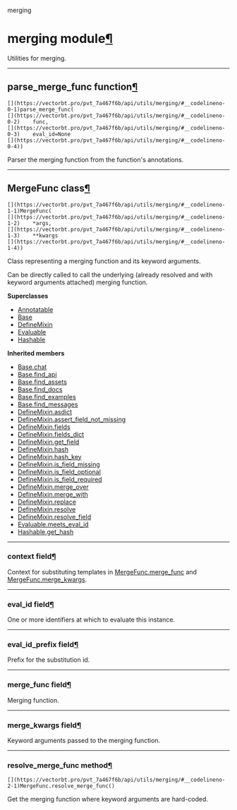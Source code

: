 merging

#  merging module[](https://github.com/polakowo/vectorbt.pro/blob/6e344a8230eaf718593f4570378486ee1d4178f6/vectorbtpro/utils/merging.py "Jump to source")[¶](https://vectorbt.pro/pvt_7a467f6b/api/utils/merging/#vectorbtpro.utils.merging "Permanent link")

Utilities for merging.

* * *

## parse_merge_func function[](https://github.com/polakowo/vectorbt.pro/blob/6e344a8230eaf718593f4570378486ee1d4178f6/vectorbtpro/utils/merging.py#L100-L126 "Jump to source")[¶](https://vectorbt.pro/pvt_7a467f6b/api/utils/merging/#vectorbtpro.utils.merging.parse_merge_func "Permanent link")
    
    
    [](https://vectorbt.pro/pvt_7a467f6b/api/utils/merging/#__codelineno-0-1)parse_merge_func(
    [](https://vectorbt.pro/pvt_7a467f6b/api/utils/merging/#__codelineno-0-2)    func,
    [](https://vectorbt.pro/pvt_7a467f6b/api/utils/merging/#__codelineno-0-3)    eval_id=None
    [](https://vectorbt.pro/pvt_7a467f6b/api/utils/merging/#__codelineno-0-4))
    

Parser the merging function from the function's annotations.

* * *

## MergeFunc class[](https://github.com/polakowo/vectorbt.pro/blob/6e344a8230eaf718593f4570378486ee1d4178f6/vectorbtpro/utils/merging.py#L31-L97 "Jump to source")[¶](https://vectorbt.pro/pvt_7a467f6b/api/utils/merging/#vectorbtpro.utils.merging.MergeFunc "Permanent link")
    
    
    [](https://vectorbt.pro/pvt_7a467f6b/api/utils/merging/#__codelineno-1-1)MergeFunc(
    [](https://vectorbt.pro/pvt_7a467f6b/api/utils/merging/#__codelineno-1-2)    *args,
    [](https://vectorbt.pro/pvt_7a467f6b/api/utils/merging/#__codelineno-1-3)    **kwargs
    [](https://vectorbt.pro/pvt_7a467f6b/api/utils/merging/#__codelineno-1-4))
    

Class representing a merging function and its keyword arguments.

Can be directly called to call the underlying (already resolved and with keyword arguments attached) merging function.

**Superclasses**

  * [Annotatable](https://vectorbt.pro/pvt_7a467f6b/api/utils/annotations/#vectorbtpro.utils.annotations.Annotatable "vectorbtpro.utils.annotations.Annotatable")
  * [Base](https://vectorbt.pro/pvt_7a467f6b/api/utils/base/#vectorbtpro.utils.base.Base "vectorbtpro.utils.base.Base")
  * [DefineMixin](https://vectorbt.pro/pvt_7a467f6b/api/utils/attr_/#vectorbtpro.utils.attr_.DefineMixin "vectorbtpro.utils.attr_.DefineMixin")
  * [Evaluable](https://vectorbt.pro/pvt_7a467f6b/api/utils/eval_/#vectorbtpro.utils.eval_.Evaluable "vectorbtpro.utils.eval_.Evaluable")
  * [Hashable](https://vectorbt.pro/pvt_7a467f6b/api/utils/hashing/#vectorbtpro.utils.hashing.Hashable "vectorbtpro.utils.hashing.Hashable")



**Inherited members**

  * [Base.chat](https://vectorbt.pro/pvt_7a467f6b/api/utils/base/#vectorbtpro.utils.base.Base.chat "vectorbtpro.utils.eval_.Evaluable.chat")
  * [Base.find_api](https://vectorbt.pro/pvt_7a467f6b/api/utils/base/#vectorbtpro.utils.base.Base.find_api "vectorbtpro.utils.eval_.Evaluable.find_api")
  * [Base.find_assets](https://vectorbt.pro/pvt_7a467f6b/api/utils/base/#vectorbtpro.utils.base.Base.find_assets "vectorbtpro.utils.eval_.Evaluable.find_assets")
  * [Base.find_docs](https://vectorbt.pro/pvt_7a467f6b/api/utils/base/#vectorbtpro.utils.base.Base.find_docs "vectorbtpro.utils.eval_.Evaluable.find_docs")
  * [Base.find_examples](https://vectorbt.pro/pvt_7a467f6b/api/utils/base/#vectorbtpro.utils.base.Base.find_examples "vectorbtpro.utils.eval_.Evaluable.find_examples")
  * [Base.find_messages](https://vectorbt.pro/pvt_7a467f6b/api/utils/base/#vectorbtpro.utils.base.Base.find_messages "vectorbtpro.utils.eval_.Evaluable.find_messages")
  * [DefineMixin.asdict](https://vectorbt.pro/pvt_7a467f6b/api/utils/attr_/#vectorbtpro.utils.attr_.DefineMixin.asdict "vectorbtpro.utils.attr_.DefineMixin.asdict")
  * [DefineMixin.assert_field_not_missing](https://vectorbt.pro/pvt_7a467f6b/api/utils/attr_/#vectorbtpro.utils.attr_.DefineMixin.assert_field_not_missing "vectorbtpro.utils.attr_.DefineMixin.assert_field_not_missing")
  * [DefineMixin.fields](https://vectorbt.pro/pvt_7a467f6b/api/utils/attr_/#vectorbtpro.utils.attr_.DefineMixin.fields "vectorbtpro.utils.attr_.DefineMixin.fields")
  * [DefineMixin.fields_dict](https://vectorbt.pro/pvt_7a467f6b/api/utils/attr_/#vectorbtpro.utils.attr_.DefineMixin.fields_dict "vectorbtpro.utils.attr_.DefineMixin.fields_dict")
  * [DefineMixin.get_field](https://vectorbt.pro/pvt_7a467f6b/api/utils/attr_/#vectorbtpro.utils.attr_.DefineMixin.get_field "vectorbtpro.utils.attr_.DefineMixin.get_field")
  * [DefineMixin.hash](https://vectorbt.pro/pvt_7a467f6b/api/utils/hashing/#vectorbtpro.utils.hashing.Hashable.hash "vectorbtpro.utils.attr_.DefineMixin.hash")
  * [DefineMixin.hash_key](https://vectorbt.pro/pvt_7a467f6b/api/utils/hashing/#vectorbtpro.utils.hashing.Hashable.hash_key "vectorbtpro.utils.attr_.DefineMixin.hash_key")
  * [DefineMixin.is_field_missing](https://vectorbt.pro/pvt_7a467f6b/api/utils/attr_/#vectorbtpro.utils.attr_.DefineMixin.is_field_missing "vectorbtpro.utils.attr_.DefineMixin.is_field_missing")
  * [DefineMixin.is_field_optional](https://vectorbt.pro/pvt_7a467f6b/api/utils/attr_/#vectorbtpro.utils.attr_.DefineMixin.is_field_optional "vectorbtpro.utils.attr_.DefineMixin.is_field_optional")
  * [DefineMixin.is_field_required](https://vectorbt.pro/pvt_7a467f6b/api/utils/attr_/#vectorbtpro.utils.attr_.DefineMixin.is_field_required "vectorbtpro.utils.attr_.DefineMixin.is_field_required")
  * [DefineMixin.merge_over](https://vectorbt.pro/pvt_7a467f6b/api/utils/attr_/#vectorbtpro.utils.attr_.DefineMixin.merge_over "vectorbtpro.utils.attr_.DefineMixin.merge_over")
  * [DefineMixin.merge_with](https://vectorbt.pro/pvt_7a467f6b/api/utils/attr_/#vectorbtpro.utils.attr_.DefineMixin.merge_with "vectorbtpro.utils.attr_.DefineMixin.merge_with")
  * [DefineMixin.replace](https://vectorbt.pro/pvt_7a467f6b/api/utils/attr_/#vectorbtpro.utils.attr_.DefineMixin.replace "vectorbtpro.utils.attr_.DefineMixin.replace")
  * [DefineMixin.resolve](https://vectorbt.pro/pvt_7a467f6b/api/utils/attr_/#vectorbtpro.utils.attr_.DefineMixin.resolve "vectorbtpro.utils.attr_.DefineMixin.resolve")
  * [DefineMixin.resolve_field](https://vectorbt.pro/pvt_7a467f6b/api/utils/attr_/#vectorbtpro.utils.attr_.DefineMixin.resolve_field "vectorbtpro.utils.attr_.DefineMixin.resolve_field")
  * [Evaluable.meets_eval_id](https://vectorbt.pro/pvt_7a467f6b/api/utils/eval_/#vectorbtpro.utils.eval_.Evaluable.meets_eval_id "vectorbtpro.utils.eval_.Evaluable.meets_eval_id")
  * [Hashable.get_hash](https://vectorbt.pro/pvt_7a467f6b/api/utils/hashing/#vectorbtpro.utils.hashing.Hashable.get_hash "vectorbtpro.utils.attr_.DefineMixin.get_hash")



* * *

### context field[](https://github.com/polakowo/vectorbt.pro/blob/6e344a8230eaf718593f4570378486ee1d4178f6/vectorbtpro/utils/merging.py "Jump to source")[¶](https://vectorbt.pro/pvt_7a467f6b/api/utils/merging/#vectorbtpro.utils.merging.MergeFunc.context "Permanent link")

Context for substituting templates in [MergeFunc.merge_func](https://vectorbt.pro/pvt_7a467f6b/api/utils/merging/#vectorbtpro.utils.merging.MergeFunc.merge_func "vectorbtpro.utils.merging.MergeFunc.merge_func") and [MergeFunc.merge_kwargs](https://vectorbt.pro/pvt_7a467f6b/api/utils/merging/#vectorbtpro.utils.merging.MergeFunc.merge_kwargs "vectorbtpro.utils.merging.MergeFunc.merge_kwargs").

* * *

### eval_id field[](https://github.com/polakowo/vectorbt.pro/blob/6e344a8230eaf718593f4570378486ee1d4178f6/vectorbtpro/utils/merging.py "Jump to source")[¶](https://vectorbt.pro/pvt_7a467f6b/api/utils/merging/#vectorbtpro.utils.merging.MergeFunc.eval_id "Permanent link")

One or more identifiers at which to evaluate this instance.

* * *

### eval_id_prefix field[](https://github.com/polakowo/vectorbt.pro/blob/6e344a8230eaf718593f4570378486ee1d4178f6/vectorbtpro/utils/merging.py "Jump to source")[¶](https://vectorbt.pro/pvt_7a467f6b/api/utils/merging/#vectorbtpro.utils.merging.MergeFunc.eval_id_prefix "Permanent link")

Prefix for the substitution id.

* * *

### merge_func field[](https://github.com/polakowo/vectorbt.pro/blob/6e344a8230eaf718593f4570378486ee1d4178f6/vectorbtpro/utils/merging.py "Jump to source")[¶](https://vectorbt.pro/pvt_7a467f6b/api/utils/merging/#vectorbtpro.utils.merging.MergeFunc.merge_func "Permanent link")

Merging function.

* * *

### merge_kwargs field[](https://github.com/polakowo/vectorbt.pro/blob/6e344a8230eaf718593f4570378486ee1d4178f6/vectorbtpro/utils/merging.py "Jump to source")[¶](https://vectorbt.pro/pvt_7a467f6b/api/utils/merging/#vectorbtpro.utils.merging.MergeFunc.merge_kwargs "Permanent link")

Keyword arguments passed to the merging function.

* * *

### resolve_merge_func method[](https://github.com/polakowo/vectorbt.pro/blob/6e344a8230eaf718593f4570378486ee1d4178f6/vectorbtpro/utils/merging.py#L76-L88 "Jump to source")[¶](https://vectorbt.pro/pvt_7a467f6b/api/utils/merging/#vectorbtpro.utils.merging.MergeFunc.resolve_merge_func "Permanent link")
    
    
    [](https://vectorbt.pro/pvt_7a467f6b/api/utils/merging/#__codelineno-2-1)MergeFunc.resolve_merge_func()
    

Get the merging function where keyword arguments are hard-coded.
